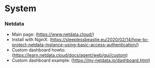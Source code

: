 # System
### Netdata
- Main page: (https://www.netdata.cloud/)
- Install with NginX: (https://sleeplessbeastie.eu/2020/02/14/how-to-protect-netdata-instance-using-basic-access-authentication/)
- Custom dashboard howto: (https://learn.netdata.cloud/docs/agent/web/gui/custom)
- Custom dashboard example: (https://my-netdata.io/dashboard.html)
